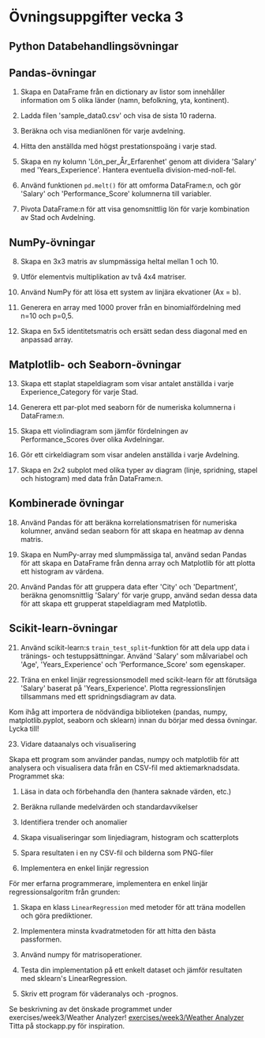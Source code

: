 # Övningsuppgifter vecka 3

## Python Databehandlingsövningar

## Pandas-övningar

1. Skapa en DataFrame från en dictionary av listor som innehåller information om 5 olika länder (namn, befolkning, yta, kontinent).

2. Ladda filen 'sample_data0.csv' och visa de sista 10 raderna.

3. Beräkna och visa medianlönen för varje avdelning.

4. Hitta den anställda med högst prestationspoäng i varje stad.

5. Skapa en ny kolumn 'Lön_per_År_Erfarenhet' genom att dividera 'Salary' med 'Years_Experience'. Hantera eventuella division-med-noll-fel.

6. Använd funktionen `pd.melt()` för att omforma DataFrame:n, och gör 'Salary' och 'Performance_Score' kolumnerna till variabler.

7. Pivota DataFrame:n för att visa genomsnittlig lön för varje kombination av Stad och Avdelning.

## NumPy-övningar

8. Skapa en 3x3 matris av slumpmässiga heltal mellan 1 och 10.

9. Utför elementvis multiplikation av två 4x4 matriser.

10. Använd NumPy för att lösa ett system av linjära ekvationer (Ax = b).

11. Generera en array med 1000 prover från en binomialfördelning med n=10 och p=0,5.

12. Skapa en 5x5 identitetsmatris och ersätt sedan dess diagonal med en anpassad array.

## Matplotlib- och Seaborn-övningar

13. Skapa ett staplat stapeldiagram som visar antalet anställda i varje Experience_Category för varje Stad.

14. Generera ett par-plot med seaborn för de numeriska kolumnerna i DataFrame:n.

15. Skapa ett violindiagram som jämför fördelningen av Performance_Scores över olika Avdelningar.

16. Gör ett cirkeldiagram som visar andelen anställda i varje Avdelning.

17. Skapa en 2x2 subplot med olika typer av diagram (linje, spridning, stapel och histogram) med data från DataFrame:n.

## Kombinerade övningar

18. Använd Pandas för att beräkna korrelationsmatrisen för numeriska kolumner, använd sedan seaborn för att skapa en heatmap av denna matris.

19. Skapa en NumPy-array med slumpmässiga tal, använd sedan Pandas för att skapa en DataFrame från denna array och Matplotlib för att plotta ett histogram av värdena.

20. Använd Pandas för att gruppera data efter 'City' och 'Department', beräkna genomsnittlig 'Salary' för varje grupp, använd sedan dessa data för att skapa ett grupperat stapeldiagram med Matplotlib.

## Scikit-learn-övningar

21. Använd scikit-learn:s `train_test_split`-funktion för att dela upp data i tränings- och testuppsättningar. Använd 'Salary' som målvariabel och 'Age', 'Years_Experience' och 'Performance_Score' som egenskaper.

22. Träna en enkel linjär regressionsmodell med scikit-learn för att förutsäga 'Salary' baserat på 'Years_Experience'. Plotta regressionslinjen tillsammans med ett spridningsdiagram av data.

Kom ihåg att importera de nödvändiga biblioteken (pandas, numpy, matplotlib.pyplot, seaborn och sklearn) innan du börjar med dessa övningar. Lycka till!

23. Vidare dataanalys och visualisering

Skapa ett program som använder pandas, numpy och matplotlib för att analysera och visualisera data från en CSV-fil med aktiemarknadsdata. Programmet ska:

1. Läsa in data och förbehandla den (hantera saknade värden, etc.)
2. Beräkna rullande medelvärden och standardavvikelser
3. Identifiera trender och anomalier
4. Skapa visualiseringar som linjediagram, histogram och scatterplots
5. Spara resultaten i en ny CSV-fil och bilderna som PNG-filer

24. Implementera en enkel linjär regression

För mer erfarna programmerare, implementera en enkel linjär regressionsalgoritm från grunden:

1. Skapa en klass `LinearRegression` med metoder för att träna modellen och göra prediktioner.
2. Implementera minsta kvadratmetoden för att hitta den bästa passformen.
3. Använd numpy för matrisoperationer.
4. Testa din implementation på ett enkelt dataset och jämför resultaten med sklearn's LinearRegression.

25. Skriv ett program för väderanalys och -prognos.

Se beskrivning av det önskade programmet under exercises/week3/Weather Analyzer!
[exercises/week3/Weather Analyzer](https://github.com/CalleFreme/Pythonprogrammering-for-AI-utveckling-HT24/blob/main/exercises/week3/Weather%20Analyzer/README.md)
Titta på stockapp.py för inspiration.
